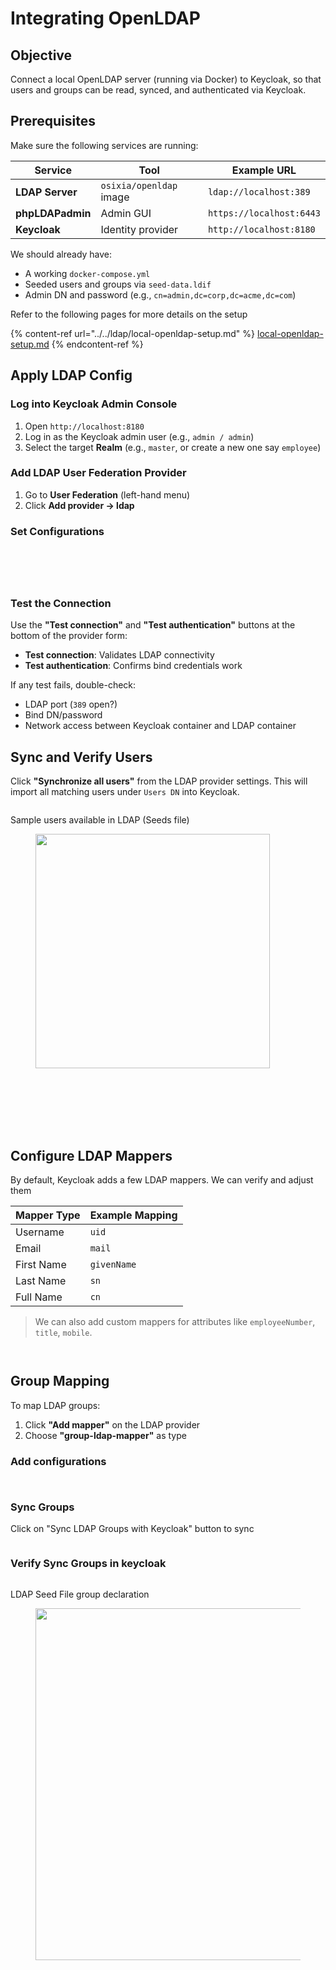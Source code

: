 # Integrating OpenLDAP

## Objective

Connect a local OpenLDAP server (running via Docker) to Keycloak, so that users and groups can be read, synced, and authenticated via Keycloak.

## Prerequisites

Make sure the following services are running:

| Service          | Tool                    | Example URL              |
| ---------------- | ----------------------- | ------------------------ |
| **LDAP Server**  | `osixia/openldap` image | `ldap://localhost:389`   |
| **phpLDAPadmin** | Admin GUI               | `https://localhost:6443` |
| **Keycloak**     | Identity provider       | `http://localhost:8180`  |

We should already have:

* A working `docker-compose.yml`
* Seeded users and groups via `seed-data.ldif`
* Admin DN and password (e.g., `cn=admin,dc=corp,dc=acme,dc=com`)

Refer to the following pages for more details on the setup

{% content-ref url="../../ldap/local-openldap-setup.md" %}
[local-openldap-setup.md](../../ldap/local-openldap-setup.md)
{% endcontent-ref %}

## Apply LDAP Config

### Log into Keycloak Admin Console

1. Open `http://localhost:8180`
2. Log in as the Keycloak admin user (e.g., `admin / admin`)
3. Select the target **Realm** (e.g., `master`, or create a new one say `employee`)

### Add LDAP User Federation Provider

1. Go to **User Federation** (left-hand menu)
2. Click **Add provider → ldap**

### Set Configurations

<figure><img src="../../../.gitbook/assets/keycloak-ldap-provider-config-1.png" alt=""><figcaption></figcaption></figure>

<figure><img src="../../../.gitbook/assets/keycloak-ldap-provider-config-2.png" alt=""><figcaption></figcaption></figure>

<figure><img src="../../../.gitbook/assets/keycloak-ldap-provider-config-3.png" alt=""><figcaption></figcaption></figure>

<figure><img src="../../../.gitbook/assets/keycloak-ldap-provider-config-4.png" alt=""><figcaption></figcaption></figure>

<figure><img src="../../../.gitbook/assets/keycloak-ldap-provider-config-5.png" alt=""><figcaption></figcaption></figure>

### Test the Connection

Use the **"Test connection"** and **"Test authentication"** buttons at the bottom of the provider form:

* **Test connection**: Validates LDAP connectivity
* **Test authentication**: Confirms bind credentials work

If any test fails, double-check:

* LDAP port (`389` open?)
* Bind DN/password
* Network access between Keycloak container and LDAP container

## Sync and Verify Users

Click **"Synchronize all users"** from the LDAP provider settings. This will import all matching users under `Users DN` into Keycloak.

<figure><img src="../../../.gitbook/assets/keycloak-ldap-provider-user-sync-1.png" alt=""><figcaption></figcaption></figure>

Sample users available in LDAP (Seeds file)

<figure><img src="../../../.gitbook/assets/keycloak-ldap-provider-user-sync-2.png" alt="" width="375"><figcaption></figcaption></figure>

<figure><img src="../../../.gitbook/assets/keycloak-ldap-provider-user-sync-3.png" alt=""><figcaption></figcaption></figure>

<figure><img src="../../../.gitbook/assets/keycloak-ldap-provider-user-sync-4.png" alt=""><figcaption></figcaption></figure>

<figure><img src="../../../.gitbook/assets/keycloak-ldap-provider-user-sync-5.png" alt=""><figcaption></figcaption></figure>

<figure><img src="../../../.gitbook/assets/keycloak-ldap-provider-user-sync-6.png" alt=""><figcaption></figcaption></figure>

<figure><img src="../../../.gitbook/assets/keycloak-ldap-provider-user-sync-7.png" alt=""><figcaption></figcaption></figure>

<figure><img src="../../../.gitbook/assets/keycloak-ldap-provider-user-sync-8.png" alt=""><figcaption></figcaption></figure>

<figure><img src="../../../.gitbook/assets/keycloak-ldap-provider-user-sync-9.png" alt=""><figcaption></figcaption></figure>

## Configure LDAP Mappers

By default, Keycloak adds a few LDAP mappers. We can verify and adjust them

| **Mapper Type** | Example Mapping |
| --------------- | --------------- |
| Username        | `uid`           |
| Email           | `mail`          |
| First Name      | `givenName`     |
| Last Name       | `sn`            |
| Full Name       | `cn`            |

> We can also add custom mappers for attributes like `employeeNumber`, `title`, `mobile`.

<figure><img src="../../../.gitbook/assets/keycloak-ldap-provider-mapper-1.png" alt=""><figcaption></figcaption></figure>

<figure><img src="../../../.gitbook/assets/keycloak-ldap-provider-mapper-2.png" alt=""><figcaption></figcaption></figure>

## Group Mapping

To map LDAP groups:

1. Click **"Add mapper"** on the LDAP provider
2. Choose **"group-ldap-mapper"** as type

### Add configurations

<figure><img src="../../../.gitbook/assets/keycloak-ldap-provider-sync-groups-1.png" alt=""><figcaption></figcaption></figure>

<figure><img src="../../../.gitbook/assets/keycloak-ldap-provider-sync-groups-2.png" alt=""><figcaption></figcaption></figure>

### Sync Groups

Click on "Sync LDAP Groups with Keycloak" button to sync

<figure><img src="../../../.gitbook/assets/keycloak-ldap-provider-sync-groups.png" alt=""><figcaption></figcaption></figure>

### Verify Sync Groups in keycloak

<figure><img src="../../../.gitbook/assets/keycloak-ldap-provider-sync-groups-3.png" alt=""><figcaption></figcaption></figure>

LDAP Seed File group declaration

<figure><img src="../../../.gitbook/assets/keycloak-ldap-provider-sync-groups-4.png" alt="" width="563"><figcaption></figcaption></figure>

<figure><img src="../../../.gitbook/assets/keycloak-ldap-provider-sync-groups-5.png" alt=""><figcaption></figcaption></figure>

<figure><img src="../../../.gitbook/assets/keycloak-ldap-provider-sync-groups-6.png" alt=""><figcaption></figcaption></figure>

